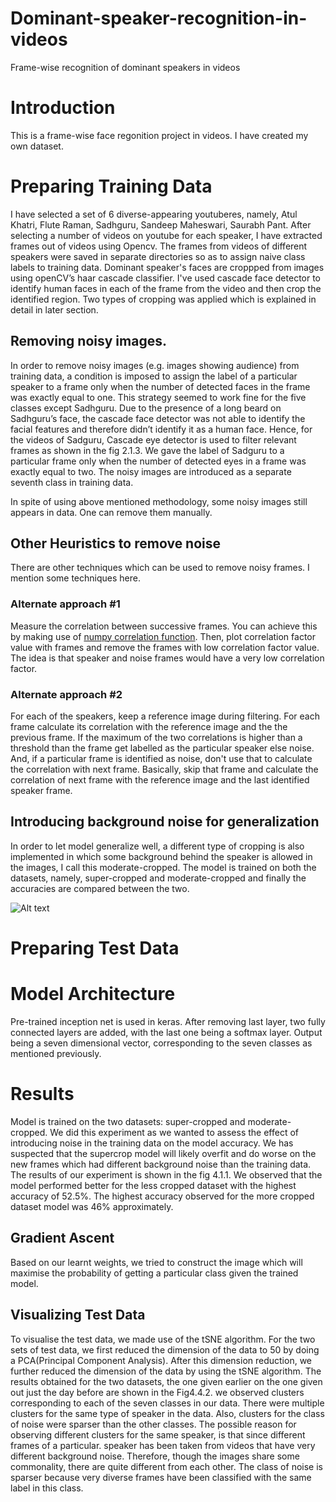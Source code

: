 # Dominant-speaker-recognition-in-videos
Frame-wise recognition of dominant speakers in videos
# Introduction
This is a frame-wise face regonition project in videos. I have created my own dataset.

# Preparing Training Data
I have selected a set of 6 diverse-appearing youtuberes, namely, Atul Khatri, Flute Raman, Sadhguru, Sandeep Maheswari, Saurabh Pant. After selecting a number of videos on youtube for each speaker, I have extracted frames out of videos using Opencv. The frames from videos of different speakers were saved in separate directories so as to assign naive class labels to training data.
Dominant speaker's faces are croppped from images using openCV’s haar cascade classifier. I've used cascade face detector to identify human faces in each of the frame from the video and then crop the identified region. Two types of cropping was applied which is explained in detail in later section.

## Removing noisy images. 
In order to remove noisy images (e.g. images showing audience) from training data, a condition is imposed to assign the label of a particular speaker to a frame only when the number of detected faces in the frame was exactly equal to one. This strategy seemed to work fine for the five classes except Sadhguru. Due to the presence of a long beard on Sadhguru’s face, the cascade face detector was not able to identify the facial features and therefore didn’t identify it as a human face. Hence, for the videos of Sadguru, Cascade eye detector is used to filter relevant frames as shown in the fig 2.1.3. We gave the label of Sadguru to a particular frame only when the number of detected eyes in a frame was exactly equal to two. The noisy images are introduced as a separate seventh class in training data.

In spite of using above mentioned methodology, some noisy images still appears in data. One can remove them manually.

## Other Heuristics to remove noise
There are other techniques which can be used to remove noisy frames. I mention some techniques here.

### Alternate approach #1
Measure the correlation between successive frames. You can achieve this by making use of [numpy correlation function](https://docs.scipy.org/doc/numpy-1.15.0/reference/generated/numpy.corrcoef.html). Then, plot correlation factor value with frames and remove the frames with low correlation factor value. The idea is that speaker and noise frames would have a very low correlation factor. 

### Alternate approach #2
For each of the speakers, keep a reference image during filtering. For each frame calculate its correlation with the reference image and the the previous frame. If the maximum of the two correlations is higher than a threshold than the frame get labelled as the particular speaker else noise. And, if a particular frame is identified as noise, don't use that to calculate the correlation with next frame. Basically, skip that frame and calculate the correlation of next frame with the reference image and the last identified speaker frame.

## Introducing background noise for generalization
In order to let model generalize well, a different type of cropping is also implemented in which some background behind the speaker is allowed in the images, I call this moderate-cropped. The model is trained on both the datasets, namely, super-cropped and moderate-cropped and finally the accuracies are compared between the two.

![Alt text](https://github.com/harsh-sahu/Dominant-speaker-recognition-in-videos/blob/master/images/super_moderate_cropped.jpg)

# Preparing Test Data

# Model Architecture
Pre-trained inception net is used in keras. After removing last layer, two fully connected layers are added, with the last one being a softmax layer. Output being a seven dimensional vector, corresponding to the seven classes as mentioned previously.

# Results
Model is trained on the two datasets: super-cropped and moderate-cropped. We did this experiment as we wanted to assess the effect of introducing noise in the training data on the model accuracy. We has suspected that the supercrop model will likely overfit and do worse on the new frames which had different background noise than the training data. The results of our experiment is shown in the fig 4.1.1. We observed that the model performed better for the less cropped dataset with the highest accuracy of 52.5%. The highest accuracy observed for the more cropped dataset model was 46% approximately.

## Gradient Ascent
Based on our learnt weights, we tried to construct the image which will maximise the probability of getting a particular class given the trained model.

## Visualizing Test Data
To visualise the test data, we made use of the tSNE algorithm. For the two sets of test data, we first reduced the
dimension of the data to 50 by doing a PCA(Principal Component Analysis). After this dimension reduction, we
further reduced the dimension of the data by using the tSNE algorithm. The results obtained for the two datasets, the one
given earlier on the one given out just the day before are shown in the Fig4.4.2. we observed clusters corresponding to each of the seven classes in our data. There were multiple clusters for the same type of speaker in the data. Also, clusters for the
class of noise were sparser than the other classes. The possible reason for observing different clusters for the same
speaker, is that since different frames of a particular. speaker has been taken from videos that have very different background noise. Therefore, though the images share some commonality, there are quite different from each
other. The class of noise is sparser because very diverse frames have been classified with the same label in this
class.
